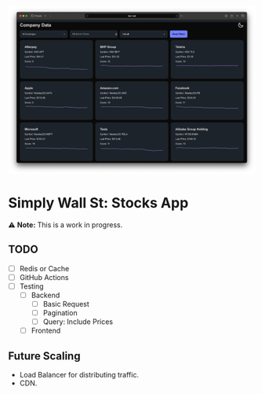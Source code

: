 ![SWS App Screenshot](/_docs/sws.png)

# Simply Wall St: Stocks App

⚠️ **Note:** This is a work in progress.

## TODO

- [ ] Redis or Cache
- [ ] GitHub Actions
- [ ] Testing
  - [ ] Backend
    - [ ] Basic Request
    - [ ] Pagination
    - [ ] Query: Include Prices
  - [ ] Frontend

## Future Scaling

 * Load Balancer for distributing traffic.
 * CDN.